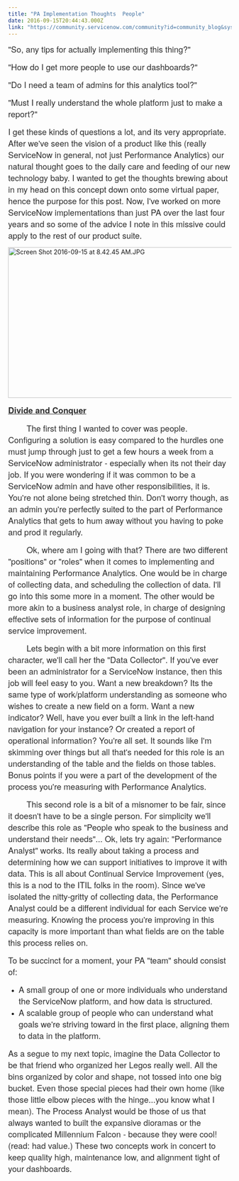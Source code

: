```yaml
---
title: "PA Implementation Thoughts  People"
date: 2016-09-15T20:44:43.000Z
link: "https://community.servicenow.com/community?id=community_blog&sys_id=2d6dea29dbd0dbc01dcaf3231f961955"
---
```

<p><span style="font-size: 14.0pt; font-family: 'Helvetica Neue'; color: #2e2e2e;">"So, any tips for actually implementing this thing?"</span></p><p><span style="font-size: 14.0pt; font-family: 'Helvetica Neue'; color: #2e2e2e;">"How do I get more people to use our dashboards?"</span></p><p><span style="font-size: 14.0pt; font-family: 'Helvetica Neue'; color: #2e2e2e;">"Do I need a team of admins for this analytics tool?"</span></p><p><span style="font-size: 14.0pt; font-family: 'Helvetica Neue'; color: #2e2e2e;">"Must I really understand the whole platform just to make a report?"</span></p><p></p><p><span style="font-size: 14.0pt; font-family: 'Helvetica Neue'; color: #2e2e2e;">I get these kinds of questions a lot, and its very appropriate. After we've seen the vision of a product like this (really ServiceNow in general, not just Performance Analytics) our natural thought goes to the daily care and feeding of our new technology baby. I wanted to get the thoughts brewing about in my head on this concept down onto some virtual paper, hence the purpose for this post. Now, I've worked on more ServiceNow implementations than just PA over the last four years and so some of the advice I note in this missive could apply to the rest of our product suite.</span></p><p></p><p><img   alt="Screen Shot 2016-09-15 at 8.42.45 AM.JPG" class="image-1 jive-image" src="38cb00cadb109fc03eb27a9e0f9619ed.iix" style="width: 620px; height: 340px; display: block; margin-left: auto; margin-right: auto;"/></p><p></p><p><span style="; color: #2e2e2e; text-decoration: underline; font-size: 14.0pt; font-family: 'Helvetica Neue';"><strong>Divide and Conquer</strong></span></p><p><span style="font-size: 14.0pt; font-family: 'Helvetica Neue'; color: #2e2e2e;">         The first thing I wanted to cover was people. Configuring a solution is easy compared to the hurdles one must jump through just to get a few hours a week from a ServiceNow administrator - especially when its not their day job. If you were wondering if it was common to be a ServiceNow admin and have other responsibilities, it is. You're not alone being stretched thin. Don't worry though, as an admin you're perfectly suited to the part of Performance Analytics that gets to hum away without you having to poke and prod it regularly.</span></p><p><span style="font-size: 14.0pt; font-family: 'Helvetica Neue'; color: #2e2e2e;">         Ok, where am I going with that? There are two different "positions" or "roles" when it comes to implementing and maintaining Performance Analytics. One would be in charge of collecting data, and scheduling the collection of data. I'll go into this some more in a moment. The other would be more akin to a business analyst role, in charge of designing effective sets of information for the purpose of continual service improvement.</span></p><p><span style="font-size: 14.0pt; font-family: 'Helvetica Neue'; color: #2e2e2e;">         Lets begin with a bit more information on this first character, we'll call her the "Data Collector". If you've ever been an administrator for a ServiceNow instance, then this job will feel easy to you. Want a new breakdown? Its the same type of work/platform understanding as someone who wishes to create a new field on a form. Want a new indicator? Well, have you ever built a link in the left-hand navigation for your instance? Or created a report of operational information? You're all set. It sounds like I'm skimming over things but all that's needed for this role is an understanding of the table and the fields on those tables. Bonus points if you were a part of the development of the process you're measuring with Performance Analytics.</span></p><p><span style="font-size: 14.0pt; font-family: 'Helvetica Neue'; color: #2e2e2e;">         This second role is a bit of a misnomer to be fair, since it doesn't have to be a single person. For simplicity we'll describe this role as "People who speak to the business and understand their needs"... Ok, lets try again: "Performance Analyst" works. Its really about taking a process and determining how we can support initiatives to improve it with data. This is all about Continual Service Improvement (yes, this is a nod to the ITIL folks in the room). Since we've isolated the nitty-gritty of collecting data, the Performance Analyst could be a different individual for each Service we're measuring. Knowing the process you're improving in this capacity is more important than what fields are on the table this process relies on.</span></p><p></p><p><span style="font-size: 14.0pt; font-family: 'Helvetica Neue'; color: #2e2e2e;">To be succinct for a moment, your PA "team" should consist of:</span></p><ul><li><span style="font-size: 14.0pt; font-family: 'Helvetica Neue'; color: #2e2e2e;">A small group of one or more individuals who understand the ServiceNow platform, and how data is structured.</span></li><li><span style="font-size: 14.0pt; font-family: 'Helvetica Neue'; color: #2e2e2e;">A scalable group of people who can understand what goals we're striving toward in the first place, aligning them to data in the platform.</span></li></ul><p></p><p><span style="font-size: 14.0pt; font-family: 'Helvetica Neue'; color: #2e2e2e;">As a segue to my next topic, imagine the Data Collector to be that friend who organized her Legos really well. All the bins organized by color and shape, not tossed into one big bucket. Even those special pieces had their own home (like those little elbow pieces with the hinge...you know what I mean). The Process Analyst would be those of us that always wanted to built the expansive dioramas or the complicated Millennium Falcon - because they were cool! (read: had value.) These two concepts work in concert to keep quality high, maintenance low, and alignment tight of your dashboards.</span></p>